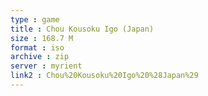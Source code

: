 ```yaml
---
type : game
title : Chou Kousoku Igo (Japan)
size : 168.7 M
format : iso
archive : zip
server : myrient
link2 : Chou%20Kousoku%20Igo%20%28Japan%29
---
```

